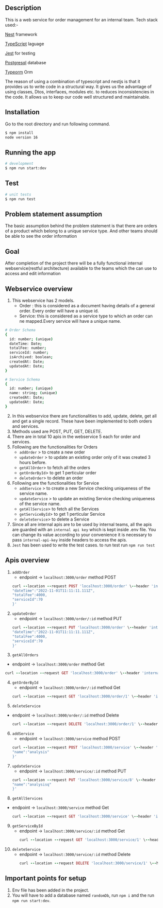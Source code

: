 

## Description

This is a web service for order management for an internal team.
Tech stack used:-

[Nest](https://github.com/nestjs/nest) framework

[TypeScript]() laguage

[Jest]() for testing

[Postgresql]() database

[Typeorm]() Orm

The reason of using a combination of typescript and nestjs is that it provides us to write code in a structural way. It gives us the advantage of using classes, Dtos, interfaces, modules etc. to reduces inconsistencies in the code. It allows us to keep our code well structured and maintainable.

## Installation

Go to the root directory and run following command.
```bash
$ npm install
node version 16
```

## Running the app

```bash
# development
$ npm run start:dev

```

## Test

```bash
# unit tests
$ npm run test
```
## Problem statement assumption
The basic assumption behind the problem statement  is that there are orders of a product which belong to a unique service type. And other teams should be able to see the order information 

## Goal
After completion of the project there will be a fully functional internal webservice(restful architecture) available to the teams which the can use to access and edit information

## Webservice overview

1.  This webservice has 2 models.
    - Order : this is considered as a document having details of a general order. Every order will have a unique id.
    - Service: this is considered as a service type to which an order can ne mapped.Every service will have a unique name.
```bash
# Order Schema
{
  id: number; (unique)
  dateTime: Date;
  totalFee: number;
  serviceId: number;
  isArchived: boolean;
  createdAt: Date;
  updatedAt: Date;
}

# Service Schema
{
  id: number; (unique)
  name: string; (unique)
  createdAt: Date;
  updatedAt: Date;
}
```

2.  In this webservice there are functionalities to add, update, delete, get all and get a single record. These have been implemented to both orders and services.
3.  Methods used are POST, PUT, GET, DELETE.
4.  There are in total 10 apis in the webservice 5 each for order and services.
5.  Following are the functionalities for Orders
    - `addOrder` > to create a new order
    - `updateOrder` > to update an existing order only of it was created 3 hours before.
    - `getAllOrder`> to fetch all the orders
    - `getOrderById`> to get 1 perticular order
    - `deleteOrder`> to delete an order
6. Following are the functionalities for Service
    - `addService` > to create a new Service checking uniqueness of the service name.
    - `updateService` > to update an existing Service checking uniqueness of the service name.
    - `getAllService`> to fetch all the Services
    - `getServiceById`> to get 1 perticular Service
    - `deleteService`> to delete a Service
6.  Since all are internal apis are to be used by internal teams, all the apis are guarded with an `internal api key` which is kept inside .env file. You can change its value according to your convenience
it is necessary to pass `internal-api-key` inside headers to access the apis.
7. `Jest` has been used to write the test cases. to run test run `npm run test`
    

## Apis overview

1.  `addOrder`
    - endpoint -> `localhost:3000/order` method POST
    ```ruby
    curl --location --request POST 'localhost:3000/order' \--header 'internal-api-key: abcd' \--header 'Content-Type: application/json' \--data-raw '{
    "dateTime":"2022-11-01T11:11:11.111Z",
    "totalFee":4000,
    "serviceId":70
    }'
    ``` 
2. `updateOrder` 
   -  endpoint -> `localhost:3000/order/:id` method PUT
    ```ruby
    curl --location --request PUT 'localhost:3000/order' \--header 'internal-api-key: abcd' \--header 'Content-Type: application/json' \--data-raw '{
    "dateTime":"2022-11-01T11:11:11.111Z",
    "totalFee":4000,
    "serviceId":70
    }'
    ``` 
3.  `getAllOrders` 
   -  endpoint -> `localhost:3000/order` method Get


   ```ruby
   curl --location --request GET 'localhost:3000/order' \--header 'internal-api-key: abcd' \--header 'Content-Type: application/json'
   ``` 
4. `getOrderById` 
   -  endpoint -> `localhost:3000/order/:id` method Get
   ```ruby
   curl --location --request GET 'localhost:3000/order/1' \--header 'internal-api-key: abcd' \--header 'Content-Type: application/json'
   ```
5.  `deleteService` 
   -  endpoint -> `localhost:3000/order/:id` method Delete
      ```ruby
      curl --location --request DELETE 'localhost:3000/order/1' \--header 'internal-api-key: abcd' \--header 'Content-Type: application/json'
      ``` 
6.  `addService`
    - endpoint -> `localhost:3000/service` method POST
    ```ruby
    curl --location --request POST 'localhost:3000/service' \--header 'internal-api-key: abcd' \--header 'Content-Type: application/json' \--data-raw '{
    "name":"analysis"
    }'
    ``` 
7. `updateService` 
   -  endpoint -> `localhost:3000/service/:id` method PUT
    ```ruby
   curl --location --request PUT 'localhost:3000/service/8' \--header 'internal-api-key: abcd' \--header 'Content-Type: application/json' \--data-raw '{
    "name":"analysisq"
    }'
    ``` 
8.  `getAllServices` 
   -  endpoint -> `localhost:3000/service` method Get
        ```ruby
        curl --location --request GET 'localhost:3000/service' \--header 'internal-api-key: abcd' \--header 'Content-Type: application/json
        ``` 
9. `getServiceById` 
   -  endpoint -> `localhost:3000/service/:id` method Get
        ```ruby
        curl --location --request GET 'localhost:3000/service/1' \--header 'internal-api-key: abcd' \--header 'Content-Type: application/json'
        ``` 
10.  `deleteService` 
     -  endpoint -> `localhost:3000/service/:id` method Delete
        ```ruby
        curl --location --request DELETE 'localhost:3000/service/1' \--header 'internal-api-key: abcd' \--header 'Content-Type: application/json'
        ```
## Important points for setup

1. Env file has been added in the project.
2. You will have to add a database named `randomDb`, run `npm i` and the run `npm run start:dev`.
